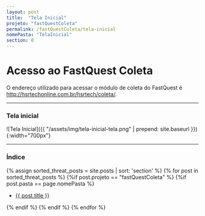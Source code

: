 ```yaml
---
layout: post
title:  "Tela Inicial"
projeto: "fastQuestColeta"
permalink: /fastQuestColeta/tela-inicial
nomePasta: "TelaInicial"
section: 0
---
```

# Acesso ao FastQuest Coleta

O endereço utilizado para acessar o módulo de coleta do FastQuest é <http://hsrtechonline.com.br/hsrtech/coleta/>.

---

### Tela inicial
![Tela Inicial]({{ "/assets/img/tela-inicial-tela.png" | prepend: site.baseurl }}){:width="700px"}

---

### Índice

<div>  
    {% assign sorted_threat_posts = site.posts | sort: 'section' %}  
    {% for post in sorted_threat_posts %}
        {%if post.projeto == "fastQuestColeta" %}
            {%if post.pasta == page.nomePasta %}  
            <ul>
                <li>
                    <a href="{{ site.baseurl}}{{ post.url}}">{{ post.title }}</a>  
                </li>
            </ul>
            {% endif %}
        {% endif %}
    {% endfor %}    
</div>  